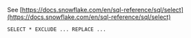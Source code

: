 See [https://docs.snowflake.com/en/sql-reference/sql/select](https://docs.snowflake.com/en/sql-reference/sql/select)
```
SELECT * EXCLUDE ... REPLACE ...
```
